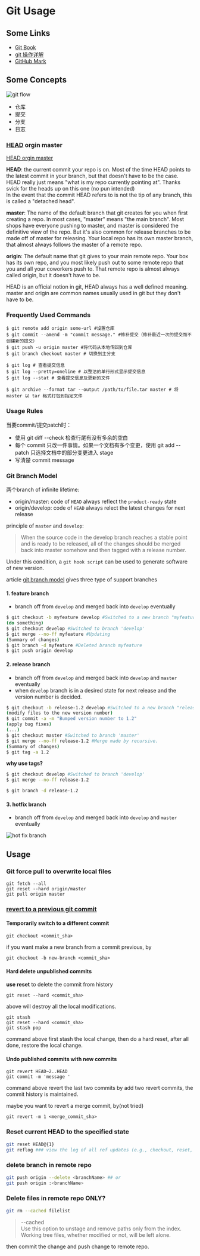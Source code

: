 
# Git Usage

## Some Links

- [Git Book][]
- [git 操作详解][git remote]
- [GitHub Mark][]

## Some Concepts

![git flow](_git_img/git-flow.jpg)

- 仓库
- 提交
- 分支
- 日志

### [HEAD][git HEAD] orgin master

[HEAD orgin master][]

**HEAD**: the current commit your repo is on. Most of the time HEAD points to the latest commit in your branch, but that doesn't have to be the case. HEAD really just means "what is my repo currently pointing at". Thanks svick for the heads up on this one (no pun intended)  
In the event that the commit HEAD refers to is not the tip of any branch, this is called a "detached head".

**master**: The name of the default branch that git creates for you when first creating a repo. In most cases, "master" means "the main branch". Most shops have everyone pushing to master, and master is considered the definitive view of the repo. But it's also common for release branches to be made off of master for releasing. Your local repo has its own master branch, that almost always follows the master of a remote repo.

**origin**: The default name that git gives to your main remote repo. Your box has its own repo, and you most likely push out to some remote repo that you and all your coworkers push to. That remote repo is almost always called origin, but it doesn't have to be.

HEAD is an official notion in git, HEAD always has a well defined meaning. master and origin are common names usually used in git but they don't have to be.


### Frequently Used Commands

```git
$ git remote add origin some-url #设置仓库
$ git commit --amend -m "commit message." #修补提交（修补最近一次的提交而不创建新的提交）
$ git push -u origin master #将代码从本地传回到仓库
$ git branch checkout master # 切换到主分支

$ git log # 查看提交信息
$ git log --pretty=oneline # 以整洁的单行形式显示提交信息
$ git log --stat # 查看提交信息及更新的文件

$ git archive --format tar --output /path/to/file.tar master # 将 master 以 tar 格式打包到指定文件
```

### Usage Rules

当要commit/提交patch时：

- 使用 git diff --check 检查行尾有没有多余的空白
- 每个 commit 只改一件事情。如果一个文档有多个变更，使用 git add --patch 只选择文档中的部分变更进入 stage
- 写清楚 commit message

### Git Branch Model

两个branch of infinite lifetime:

- origin/master: code of `HEAD` always reflect the `product-ready` state
- origin/develop: code of `HEAD` always relect the latest changes for next release

principle of `master` and `develop`:

> When the source code in the develop branch reaches a stable point and is ready to be released, all of the changes should be merged back into master somehow and then tagged with a release number. 

Under this condition, a `git hook script` can be used to generate software of new version.

article [git branch model][] gives three type of support branches

#### 1. feature branch

- branch off from `develop` and merged back into `develop` eventually

```bash
$ git checkout -b myfeature develop #Switched to a new branch "myfeature"
(do something)
$ git checkout develop #Switched to branch 'develop'
$ git merge --no-ff myfeature #Updating
(Summary of changes)
$ git branch -d myfeature #Deleted branch myfeature
$ git push origin develop 
```

#### 2. release branch

- branch off from `develop` and merged back into `develop` and `master` eventually
- when `develop` branch is in a desired state for next release and the version number is decided.
	
```bash
$ git checkout -b release-1.2 develop #Switched to a new branch "release-1.2"
(modify files to the new version number)
$ git commit -a -m "Bumped version number to 1.2"
(apply bug fixes)
(...)
$ git checkout master #Switched to branch 'master'
$ git merge --no-ff release-1.2 #Merge made by recursive.
(Summary of changes)
$ git tag -a 1.2
```
**why use tags?**

```bash
$ git checkout develop #Switched to branch 'develop'
$ git merge --no-ff release-1.2
```

```bash
$ git branch -d release-1.2
```
			
#### 3. hotfix branch
- branch off from `develop` and merged back into `develop` and `master` eventually

![hot fix branch](_git_img/hotfix-branches.png)

## Usage

### Git force pull to overwrite local files

```
git fetch --all
git reset --hard origin/master
git pull origin master 
```

### [revert to a previous git commit][]

#### Temporarily switch to a different commit

```
git checkout <commit_sha>
```

if you want make a new branch from a commit previous, by

```
git checkout -b new-branch <commit_sha>
```

#### **Hard delete unpublished commits**

**use reset** to delete the commit from history

```
git reset --hard <commit_sha>
```

above will destroy all the local modifications.

```
git stash
git reset --hard <commit_sha>
git stash pop
```

command above first stash the local change, then do a hard reset,
after all done, restore the local change.

#### **Undo published commits with new commits**

```
git revert HEAD~2..HEAD
git commit -m 'message '
```

command above revert the last two commits by add two revert commits,
the commit history is maintained.

maybe you want to revert a merge commit, by(not tried)

```
git revert -m 1 <merge_commit_sha>
```

### Reset current HEAD to the specified state


```bash
git reset HEAD@{1}
git reflog ### view the log of all ref updates (e.g., checkout, reset, commit, merge)
```

### delete branch in remote repo

```bash
git push origin --delete <branchName> ## or
git push origin :<branchName>
```

### Delete files in remote repo **ONLY**?

```bash
git rm --cached filelist
```

>  --cached  
Use this option to unstage and remove paths only from the index.
Working tree files, whether modified or not, will be left alone.

then commit the change and push change to remote repo.


[Git Book]: http://git-scm.com/book/en/v2
[git branch model]: http://nvie.com/posts/a-successful-git-branching-model/
[git remote]: http://www.ruanyifeng.com/blog/2014/06/git_remote.html
[GitHub Mark]: https://github.com/github/markup
[HEAD orgin master]: http://stackoverflow.com/questions/8196544/what-are-the-git-concepts-of-head-master-origin
[git HEAD]: http://git-scm.com/book/en/v2/Git-Internals-Git-References#The-HEAD
[revert to a previous git commit]: http://stackoverflow.com/questions/4114095/revert-to-a-previous-git-commit
